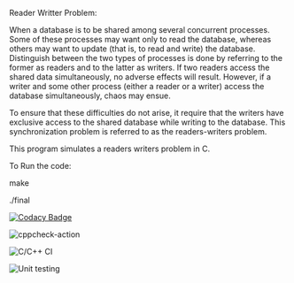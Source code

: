 Reader Writter Problem:

When a database is to be shared among several concurrent processes. Some of these processes may want only to read the database, whereas others may want to update (that is, to read and write) the database. Distinguish between the two types of processes is done by referring to the former as readers and to the latter as writers. If two readers access the shared data simultaneously, no adverse effects will result. However, if a writer and some other process (either a reader or a writer) access the database simultaneously, chaos may ensue.

To ensure that these difficulties do not arise, it require that the writers have exclusive access to the shared database while writing to the database. This synchronization problem is referred to as the readers-writers problem.

This program simulates a readers writers problem in C.

To Run the code:

make

./final


[![Codacy Badge](https://api.codacy.com/project/badge/Grade/0cd20e790e1249cd8bf811e685c16ef6)](https://app.codacy.com/manual/99002605/Linux_OS?utm_source=github.com&utm_medium=referral&utm_content=99002605/Linux_OS&utm_campaign=Badge_Grade_Settings)

![cppcheck-action](https://github.com/99002605/Linux_OS/workflows/cppcheck-action/badge.svg)

![C/C++ CI](https://github.com/99002605/Linux_OS/workflows/C/C++%20CI/badge.svg)

![Unit testing](https://github.com/99002605/Linux_OS/workflows/Unit%20testing/badge.svg)
